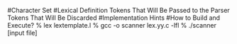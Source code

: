 #Character Set
#Lexical Definition
Tokens That Will Be Passed to the Parser
Tokens That Will Be Discarded
#Implementation Hints
#How to Build and Execute?
% lex lextemplate.l
% gcc -o scanner lex.yy.c -lfl
% ./scanner [input file]
